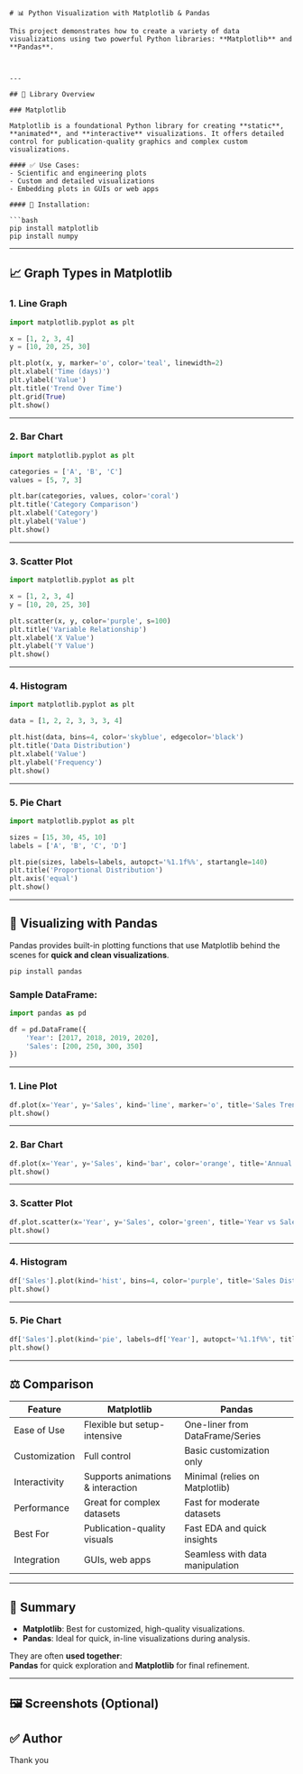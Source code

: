```
# 📊 Python Visualization with Matplotlib & Pandas

This project demonstrates how to create a variety of data visualizations using two powerful Python libraries: **Matplotlib** and **Pandas**.



---

## 📌 Library Overview

### Matplotlib

Matplotlib is a foundational Python library for creating **static**, **animated**, and **interactive** visualizations. It offers detailed control for publication-quality graphics and complex custom visualizations.

#### ✅ Use Cases:
- Scientific and engineering plots
- Custom and detailed visualizations
- Embedding plots in GUIs or web apps

#### 🔧 Installation:

```bash
pip install matplotlib
pip install numpy
```

---

## 📈 Graph Types in Matplotlib

### 1. Line Graph

```python
import matplotlib.pyplot as plt

x = [1, 2, 3, 4]
y = [10, 20, 25, 30]

plt.plot(x, y, marker='o', color='teal', linewidth=2)
plt.xlabel('Time (days)')
plt.ylabel('Value')
plt.title('Trend Over Time')
plt.grid(True)
plt.show()
```

---

### 2. Bar Chart

```python
import matplotlib.pyplot as plt

categories = ['A', 'B', 'C']
values = [5, 7, 3]

plt.bar(categories, values, color='coral')
plt.title('Category Comparison')
plt.xlabel('Category')
plt.ylabel('Value')
plt.show()
```

---

### 3. Scatter Plot

```python
import matplotlib.pyplot as plt

x = [1, 2, 3, 4]
y = [10, 20, 25, 30]

plt.scatter(x, y, color='purple', s=100)
plt.title('Variable Relationship')
plt.xlabel('X Value')
plt.ylabel('Y Value')
plt.show()
```

---

### 4. Histogram

```python
import matplotlib.pyplot as plt

data = [1, 2, 2, 3, 3, 3, 4]

plt.hist(data, bins=4, color='skyblue', edgecolor='black')
plt.title('Data Distribution')
plt.xlabel('Value')
plt.ylabel('Frequency')
plt.show()
```

---

### 5. Pie Chart

```python
import matplotlib.pyplot as plt

sizes = [15, 30, 45, 10]
labels = ['A', 'B', 'C', 'D']

plt.pie(sizes, labels=labels, autopct='%1.1f%%', startangle=140)
plt.title('Proportional Distribution')
plt.axis('equal')
plt.show()
```

---

## 🐼 Visualizing with Pandas

Pandas provides built-in plotting functions that use Matplotlib behind the scenes for **quick and clean visualizations**.

```bash
pip install pandas
```

### Sample DataFrame:

```python
import pandas as pd

df = pd.DataFrame({
    'Year': [2017, 2018, 2019, 2020],
    'Sales': [200, 250, 300, 350]
})
```

---

### 1. Line Plot

```python
df.plot(x='Year', y='Sales', kind='line', marker='o', title='Sales Trend')
plt.show()
```

---

### 2. Bar Chart

```python
df.plot(x='Year', y='Sales', kind='bar', color='orange', title='Annual Sales')
plt.show()
```

---

### 3. Scatter Plot

```python
df.plot.scatter(x='Year', y='Sales', color='green', title='Year vs Sales')
plt.show()
```

---

### 4. Histogram

```python
df['Sales'].plot(kind='hist', bins=4, color='purple', title='Sales Distribution')
plt.show()
```

---

### 5. Pie Chart

```python
df['Sales'].plot(kind='pie', labels=df['Year'], autopct='%1.1f%%', title='Sales Share by Year')
plt.show()
```

---

## ⚖️ Comparison

| Feature        | Matplotlib                        | Pandas                              |
|----------------|-----------------------------------|-------------------------------------|
| Ease of Use    | Flexible but setup-intensive      | One-liner from DataFrame/Series     |
| Customization  | Full control                      | Basic customization only            |
| Interactivity  | Supports animations & interaction | Minimal (relies on Matplotlib)      |
| Performance    | Great for complex datasets        | Fast for moderate datasets          |
| Best For       | Publication-quality visuals       | Fast EDA and quick insights         |
| Integration    | GUIs, web apps                    | Seamless with data manipulation     |

---

## 🧠 Summary

- **Matplotlib**: Best for customized, high-quality visualizations.
- **Pandas**: Ideal for quick, in-line visualizations during analysis.

They are often **used together**:  
**Pandas** for quick exploration and **Matplotlib** for final refinement.

---

## 🖼️ Screenshots (Optional)



## ✅ Author

Thank you
```
